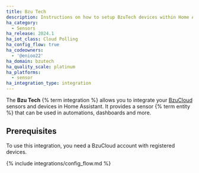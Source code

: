 ```yaml
---
title: Bzu Tech
description: Instructions on how to setup BzuTech devices within Home Assistant.
ha_category:
  - Sensors
ha_release: 2024.1
ha_iot_class: Cloud Polling
ha_config_flow: true
ha_codeowners:
  - '@enioo22'
ha_domain: bzutech
ha_quality_scale: platinum
ha_platforms:
  - sensor
ha_integration_type: integration
---
```


The **Bzu Tech** {% term integration %} allows you to integrate your [BzuCloud](https://cloud.bzutech.com.br) sensors and devices in Home Assistant. It provides a sensor {% term entity %} that can be used in automations, dashboards and more.

## Prerequisites

To use this integration, you need a BzuCloud account with registered devices.

{% include integrations/config_flow.md %}

